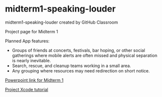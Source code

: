 # midterm1-speaking-louder
midterm1-speaking-louder created by GitHub Classroom

Project page for Midterm 1

Planned App features:
* Groups of friends at concerts, festivals, bar hoping, or other social gatherings where mobile alerts are often missed and physical separation is nearly inevitable.
* Search, rescue, and cleanup teams working in a small area.
* Any grouping where resources may need redirection on short notice.

[Powerpoint link for Midterm 1](https://1drv.ms/p/s!AlaPc1-fj4zjmlrUDY-IkLBEzGw0)

[Project Xcode tutorial](https://www.raywenderlich.com/5470-geofencing-with-core-location-getting-started)
